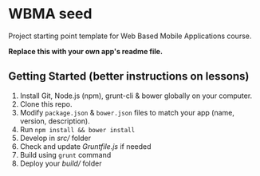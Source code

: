 # WBMA seed

Project starting point template for Web Based Mobile Applications course.

**Replace this with your own app's readme file.**

## Getting Started (better instructions on lessons)

1. Install Git, Node.js (npm), grunt-cli & bower globally on your computer.
2. Clone this repo.
3. Modify `package.json` & `bower.json` files to match your app (name, version, description).
4. Run `npm install && bower install` 
5. Develop in _src/_ folder
6. Check and update _Gruntfile.js_ if needed
7. Build using `grunt` command
8. Deploy your _build/_ folder
